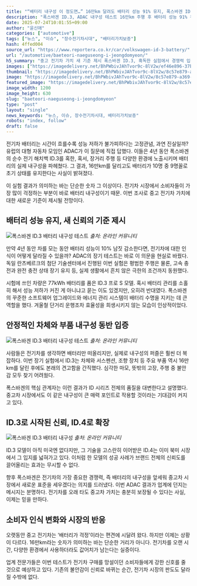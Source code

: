 ```yaml
---
title: "“배터리 내구성 이 정도면…” 16만km 달려도 배터리 성능 91% 유지, 폭스바겐 ID.3 테스트에 ‘합격’"
description: "폭스바겐 ID.3, ADAC 내구성 테스트 16만km 주행 후 배터리 성능 91% 유지 ..."
date: 2025-07-24T10:01:55+09:00
author: "윤신애"
categories: ["automotive"]
tags: ["뉴스", "이슈", "장수전기차시대", "배터리가치보증"]
hash: 4ffed004
source_url: "https://www.reportera.co.kr/car/volkswagen-id-3-battery/"
url: "/automotive/baeteori-naeguseong-i-jeongdomyeon/"
h5_summary: "중고 전기차 가치 새 기준 제시 폭스바겐 ID.3, 혹독한 실험에서 경쟁력 입증"
images: ["https://imagedelivery.net/BhPWbivJAhTvor9c-8lV2w/ef46e896-37bf-4000-0c54-f05320cacb00/public", "https://imagedelivery.net/BhPWbivJAhTvor9c-8lV2w/0ad4553e-36ce-4a6e-84cf-451632330e00/public", "https://imagedelivery.net/BhPWbivJAhTvor9c-8lV2w/a55befd0-bcd8-422a-711d-934b54464800/public", "https://imagedelivery.net/BhPWbivJAhTvor9c-8lV2w/8c57e879-a369-4af7-2232-251bb5e6c600/public"]
thumbnail: "https://imagedelivery.net/BhPWbivJAhTvor9c-8lV2w/8c57e879-a369-4af7-2232-251bb5e6c600/public"
image: "https://imagedelivery.net/BhPWbivJAhTvor9c-8lV2w/8c57e879-a369-4af7-2232-251bb5e6c600/public"
featured_image: "https://imagedelivery.net/BhPWbivJAhTvor9c-8lV2w/8c57e879-a369-4af7-2232-251bb5e6c600/public"
image_width: 1200
image_height: 630
slug: "baeteori-naeguseong-i-jeongdomyeon"
type: "post"
layout: "single"
news_keywords: "뉴스, 이슈, 장수전기차시대, 배터리가치보증"
robots: "index, follow"
draft: false
---
```


전기차 배터리는 시간이 흐를수록 성능 저하가 불가피하다는 고정관념, 과연 진실일까? 유럽의 대형 자동차 모임인 ADAC가 이 질문에 직접 답했다. 이들은 4년 동안 폭스바겐의 순수 전기 해치백 ID.3를 혹한, 혹서, 장거리 주행 등 다양한 환경에 노출시키며 배터리의 실제 내구성을 파헤쳤다. 그 결과, 16만km를 달리고도 배터리가 10명 중 9명꼴로 초기 상태를 유지한다는 사실이 밝혀졌다.

이 실험 결과가 의미하는 바는 단순한 숫자 그 이상이다. 전기차 시장에서 소비자들이 가장 많이 걱정하는 부분이 바로 배터리 내구성이기 때문. 이번 조사로 중고 전기차 가치에 대한 새로운 기준이 제시될 전망이다.

## 배터리 성능 유지, 새 신뢰의 기준 제시

![폭스바겐 ID.3 배터리 내구성 테스트](https://imagedelivery.net/BhPWbivJAhTvor9c-8lV2w/a55befd0-bcd8-422a-711d-934b54464800/public)
*출처: 온라인 커뮤니티*


만약 4년 동안 차를 모는 동안 배터리 성능이 10% 남짓 감소한다면, 전기차에 대한 인식이 어떻게 달라질 수 있을까? ADAC의 장기 테스트는 바로 이 의문을 현실로 바꿨다. 독일 란츠베르크의 첨단 기술센터에서 진행된 이번 실험은 평범한 주행은 물론, 고속 충전과 완전 충전 상태 장기 유지 등, 실제 생활에서 흔치 않은 극한의 조건까지 동원했다.

시험에 쓰인 차량은 77kWh 배터리를 품은 ID.3 프로 S 모델. 혹시 배터리 관리를 소홀히 해서 성능 저하가 커진 게 아니냐고 묻는 이도 있겠지만, 오히려 반대였다. 폭스바겐의 꾸준한 소프트웨어 업그레이드와 에너지 관리 시스템이 배터리 수명을 지키는 데 큰 역할을 했다. 겨울철 단거리 운행조차 효율성을 희생시키지 않는 모습이 인상적이었다.

## 안정적인 차체와 부품 내구성 동반 입증

![폭스바겐 ID.3 배터리 내구성 테스트](https://imagedelivery.net/BhPWbivJAhTvor9c-8lV2w/0ad4553e-36ce-4a6e-84cf-451632330e00/public)
*출처: 온라인 커뮤니티*


사람들은 전기차를 생각하면 배터리만 떠올리지만, 실제로 내구성의 퍼즐은 훨씬 더 복잡하다. 이번 장기 실험에서 ID.3는 차체와 서스펜션, 조향 장치 등 주요 부품 역시 16만km를 달린 후에도 본래의 견고함을 간직했다. 심각한 마모, 뜻밖의 고장, 주행 중 불안감 모두 찾기 어려웠다.

폭스바겐의 핵심 관계자는 이런 결과가 ID 시리즈 전체의 품질을 대변한다고 설명했다. 중고차 시장에서도 이 같은 내구성이 큰 매력 포인트로 작용할 것이라는 기대감이 커지고 있다.

## ID.3로 시작된 신뢰, ID.4로 확장

![폭스바겐 ID.3 배터리 내구성](https://imagedelivery.net/BhPWbivJAhTvor9c-8lV2w/ef46e896-37bf-4000-0c54-f05320cacb00/public)
*출처: 온라인 커뮤니티*


ID.3 모델이 아직 미국엔 없다지만, 그 기술을 고스란히 이어받은 ID.4는 이미 북미 시장에서 그 입지를 넓혀가고 있다. 이처럼 한 모델의 성공 사례가 브랜드 전체의 신뢰도를 끌어올리는 효과는 무시할 수 없다.

향후 폭스바겐은 전기차의 가장 중요한 경쟁력, 즉 배터리의 내구성을 앞세워 중고차 시장에서 새로운 표준을 세우겠다는 의지를 드러냈다. 이번 ADAC 결과가 업계에 던지는 메시지는 분명하다. 전기차를 오래 타도 중고차 가치는 충분히 보장될 수 있다는 사실, 이제는 믿을 만하다.

## 소비자 인식 변화와 시장의 반응

오랫동안 중고 전기차는 ‘배터리가 걱정’이라는 편견에 시달려 왔다. 하지만 이제는 상황이 다르다. 16만km라는 숫자가 의미하는 바는 단순한 거리가 아니다. 전기차를 오랜 시간, 다양한 환경에서 사용하더라도 값어치가 남는다는 실증이다.

업계 전문가들은 이번 테스트가 전기차 구매를 망설이던 소비자들에게 강한 신호를 줄 것으로 예상하고 있다. 기존의 불안감이 신뢰로 바뀌는 순간, 전기차 시장의 판도도 달라질 수밖에 없다.
